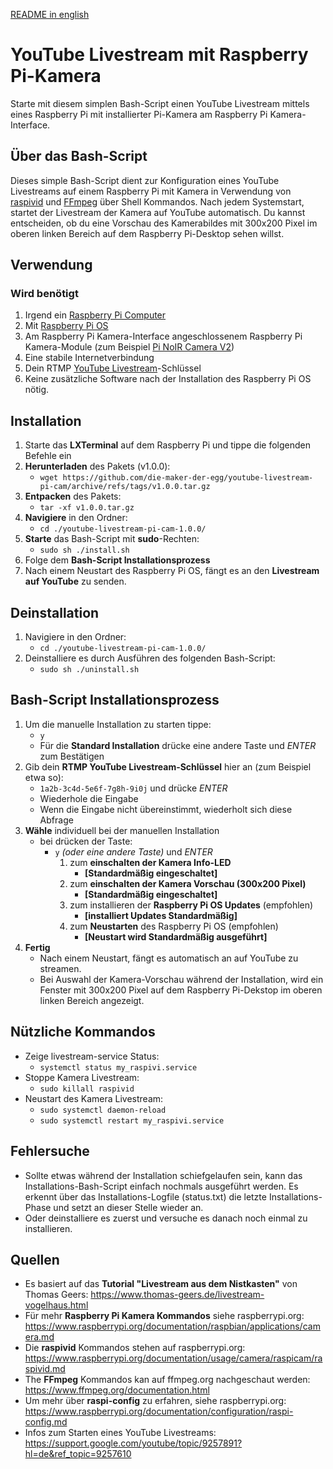 [README in english](README.en.md)

# YouTube Livestream mit Raspberry Pi-Kamera
Starte mit diesem simplen Bash-Script einen YouTube Livestream mittels eines Raspberry Pi mit installierter Pi-Kamera am Raspberry Pi Kamera-Interface. 

## Über das Bash-Script
Dieses simple Bash-Script dient zur Konfiguration eines YouTube Livestreams auf einem Raspberry Pi mit Kamera in Verwendung von [raspivid](https://www.raspberrypi.org/documentation/usage/camera/raspicam/raspivid.md) und [FFmpeg](https://www.ffmpeg.org/documentation.html) über Shell Kommandos.
Nach jedem Systemstart, startet der Livestream der Kamera auf YouTube automatisch. Du kannst entscheiden, ob du eine Vorschau des Kamerabildes mit 300x200 Pixel im oberen linken Bereich auf dem Raspberry Pi-Desktop sehen willst.

## Verwendung
### Wird benötigt
1. Irgend ein [Raspberry Pi Computer](https://www.raspberrypi.org/products/)
2. Mit [Raspberry Pi OS](https://www.raspberrypi.org/software/operating-systems/)
3. Am Raspberry Pi Kamera-Interface angeschlossenem Raspberry Pi Kamera-Module (zum Beispiel [Pi NoIR Camera V2](https://www.raspberrypi.org/products/pi-noir-camera-v2/))
4. Eine stabile Internetverbindung
5. Dein RTMP [YouTube Livestream](https://support.google.com/youtube/answer/2907883?hl=de#zippy=%2Csoftware-encoders%2Csoftware-encoder%2Clivestreaming-jetzt-starten%2Clivestream-planen%2Cdie-optionen-jetzt-streamen-und-liveveranstaltung-verwenden)-Schlüssel
6. Keine zusätzliche Software nach der Installation des Raspberry Pi OS nötig.

## Installation
1. Starte das **LXTerminal** auf dem Raspberry Pi und tippe die folgenden Befehle ein
2. **Herunterladen** des Pakets (v1.0.0): 
    - `wget https://github.com/die-maker-der-egg/youtube-livestream-pi-cam/archive/refs/tags/v1.0.0.tar.gz`
3. **Entpacken** des Pakets: 
    - `tar -xf v1.0.0.tar.gz` 
4. **Navigiere** in den Ordner: 
    - `cd ./youtube-livestream-pi-cam-1.0.0/`
5. **Starte** das Bash-Script mit **sudo**-Rechten: 
    - `sudo sh ./install.sh`
6. Folge dem **Bash-Script Installationsprozess**
7. Nach einem Neustart des Raspberry Pi OS, fängt es an den **Livestream auf YouTube** zu senden.

## Deinstallation
1. Navigiere in den Ordner:
    - `cd ./youtube-livestream-pi-cam-1.0.0/`
2. Deinstalliere es durch Ausführen des folgenden Bash-Script: 
    - `sudo sh ./uninstall.sh`

## Bash-Script Installationsprozess
1. Um die manuelle Installation zu starten tippe: 
    - `y` 
    - Für die **Standard Installation** drücke eine andere Taste und *ENTER* zum Bestätigen  
2. Gib dein **RTMP YouTube Livestream-Schlüssel** hier an (zum Beispiel etwa so): 
    - `1a2b-3c4d-5e6f-7g8h-9i0j` und drücke *ENTER*  
    - Wiederhole die Eingabe
    - Wenn die Eingabe nicht übereinstimmt, wiederholt sich diese Abfrage
3. **Wähle** individuell  bei der manuellen Installation
    - bei drücken der Taste:
        - `y` *(oder eine andere Taste)* und *ENTER* 
            1. zum **einschalten der Kamera Info-LED** 
                - **[Standardmäßig eingeschaltet]** 
            2. zum **einschalten der Kamera Vorschau (300x200 Pixel)** 
                - **[Standardmäßig eingeschaltet]** 
            3. zum installieren der **Raspberry Pi OS Updates** (empfohlen) 
                - **[installiert Updates Standardmäßig]** 
            4. zum **Neustarten** des Raspberry Pi OS (empfohlen) 
                - **[Neustart wird Standardmäßig ausgeführt]** 
4. **Fertig** 
    - Nach einem Neustart, fängt es automatisch an auf YouTube zu streamen.
    - Bei Auswahl der Kamera-Vorschau während der Installation, wird ein Fenster mit 300x200 Pixel auf dem Raspberry Pi-Dekstop im oberen linken Bereich angezeigt.

## Nützliche Kommandos
- Zeige livestream-service Status:
    - `systemctl status my_raspivi.service`
- Stoppe Kamera Livestream:
    - `sudo killall raspivid`
- Neustart des Kamera Livestream:
    - `sudo systemctl daemon-reload`
    - `sudo systemctl restart my_raspivi.service`

## Fehlersuche
- Sollte etwas während der Installation schiefgelaufen sein, kann das Installations-Bash-Script einfach nochmals ausgeführt werden. Es erkennt über das Installations-Logfile (status.txt) die letzte Installations-Phase und setzt an dieser Stelle wieder an.
- Oder deinstalliere es zuerst und versuche es danach noch einmal zu installieren.

## Quellen
- Es basiert auf das **Tutorial "Livestream aus dem Nistkasten"** von Thomas Geers: https://www.thomas-geers.de/livestream-vogelhaus.html
- Für mehr **Raspberry Pi Kamera Kommandos** siehe raspberrypi.org: https://www.raspberrypi.org/documentation/raspbian/applications/camera.md
- Die **raspivid** Kommandos stehen auf raspberrypi.org: https://www.raspberrypi.org/documentation/usage/camera/raspicam/raspivid.md
- The **FFmpeg** Kommandos kan auf ffmpeg.org nachgeschaut werden: https://www.ffmpeg.org/documentation.html
- Um mehr über **raspi-config** zu erfahren, siehe raspberrypi.org: https://www.raspberrypi.org/documentation/configuration/raspi-config.md
- Infos zum Starten eines YouTube Livestreams: https://support.google.com/youtube/topic/9257891?hl=de&ref_topic=9257610
